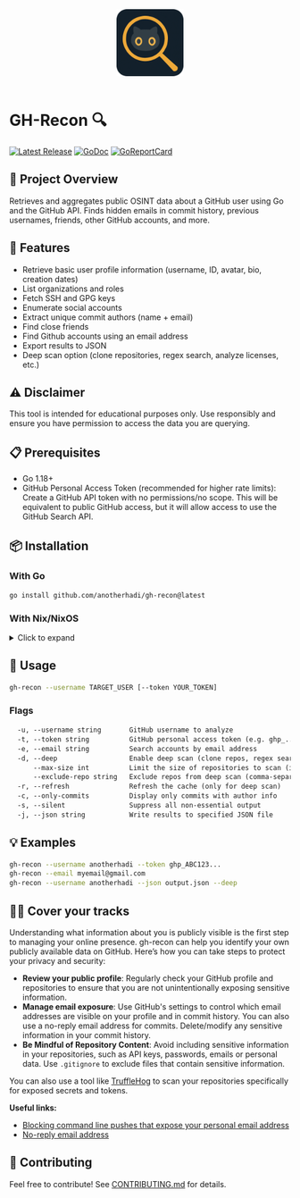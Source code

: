 <div align="center">
    <img src="https://raw.githubusercontent.com/anotherhadi/gh-recon/main/.github/assets/logo.png" width="120px" />
</div>

<br>

# GH-Recon 🔍

<p>
    <a href="https://github.com/anotherhadi/gh-recon/releases"><img src="https://img.shields.io/github/release/anotherhadi/gh-recon.svg" alt="Latest Release"></a>
    <a href="https://pkg.go.dev/github.com/anotherhadi/gh-recon?tab=doc"><img src="https://godoc.org/github.com/anotherhadi/gh-recon?status.svg" alt="GoDoc"></a>
    <a href="https://goreportcard.com/report/github.com/anotherhadi/gh-recon"><img src="https://goreportcard.com/badge/github.com/anotherhadi/gh-recon" alt="GoReportCard"></a>
</p>

## 🧾 Project Overview

Retrieves and aggregates public OSINT data about a GitHub user using Go and the GitHub API.
Finds hidden emails in commit history, previous usernames, friends, other GitHub accounts, and more.

## 🚀 Features

- Retrieve basic user profile information (username, ID, avatar, bio, creation dates)
- List organizations and roles
- Fetch SSH and GPG keys
- Enumerate social accounts
- Extract unique commit authors (name + email)
- Find close friends
- Find Github accounts using an email address
- Export results to JSON
- Deep scan option (clone repositories, regex search, analyze licenses, etc.)

## ⚠️ Disclaimer

This tool is intended for educational purposes only. Use responsibly and ensure you have permission to access the data you are querying.

## 📋 Prerequisites

- Go 1.18+
- GitHub Personal Access Token (recommended for higher rate limits): Create a GitHub API token with no permissions/no scope. This will be equivalent to public GitHub access, but it will allow access to use the GitHub Search API.

## 📦 Installation

### With Go

```bash
go install github.com/anotherhadi/gh-recon@latest
```

### With Nix/NixOS

<details>
<summary>Click to expand</summary>

**From anywhere (using the repo URL):**

```bash
nix run github:anotherhadi/gh-recon -- --username TARGET_USER [--token YOUR_TOKEN]
```

**Permanent Installation:**

```bash
# add the flake to your flake.nix
{
  inputs = {
    gh-recon.url = "github:anotherhadi/gh-recon";
  };
}

# then add it to your packages
environment.systemPackages = with pkgs; [ # or home.packages
  gh-recon
];
```

</details>

## 🧪 Usage

```bash
gh-recon --username TARGET_USER [--token YOUR_TOKEN]
```

### Flags

```txt
  -u, --username string       GitHub username to analyze
  -t, --token string          GitHub personal access token (e.g. ghp_...)
  -e, --email string          Search accounts by email address
  -d, --deep                  Enable deep scan (clone repos, regex search, analyse licenses, etc.)
      --max-size int          Limit the size of repositories to scan (in MB) (only for deep scan) (default 150)
      --exclude-repo string   Exclude repos from deep scan (comma-separated list, only for deep scan)
  -r, --refresh               Refresh the cache (only for deep scan)
  -c, --only-commits          Display only commits with author info
  -s, --silent                Suppress all non-essential output
  -j, --json string           Write results to specified JSON file
```

## 💡 Examples

```bash
gh-recon --username anotherhadi --token ghp_ABC123...
gh-recon --email myemail@gmail.com
gh-recon --username anotherhadi --json output.json --deep
```

## 🕵️‍♂️ Cover your tracks

Understanding what information about you is publicly visible is the first step to managing your online presence. gh-recon can help you identify your own publicly available data on GitHub. Here’s how you can take steps to protect your privacy and security:

- **Review your public profile**: Regularly check your GitHub profile and repositories to ensure that you are not unintentionally exposing sensitive information.
- **Manage email exposure**: Use GitHub's settings to control which email addresses are visible on your profile and in commit history. You can also use a no-reply email address for commits. Delete/modify any sensitive information in your commit history.
- **Be Mindful of Repository Content**: Avoid including sensitive information in your repositories, such as API keys, passwords, emails or personal data. Use `.gitignore` to exclude files that contain sensitive information.

You can also use a tool like [TruffleHog](github.com/trufflesecurity/trufflehog) to scan your repositories specifically for exposed secrets and tokens.

**Useful links:**

- [Blocking command line pushes that expose your personal email address](https://docs.github.com/en/account-and-profile/setting-up-and-managing-your-personal-account-on-github/managing-email-preferences/blocking-command-line-pushes-that-expose-your-personal-email-address)
- [No-reply email address](https://docs.github.com/en/account-and-profile/setting-up-and-managing-your-personal-account-on-github/managing-email-preferences/setting-your-commit-email-address)

## 🤝 Contributing

Feel free to contribute! See [CONTRIBUTING.md](CONTRIBUTING.md) for details.
